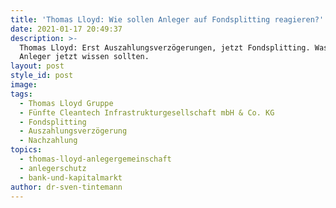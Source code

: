 ```yaml
---
title: 'Thomas Lloyd: Wie sollen Anleger auf Fondsplitting reagieren?'
date: 2021-01-17 20:49:37
description: >-
  Thomas Lloyd: Erst Auszahlungsverzögerungen, jetzt Fondsplitting. Was besorgte
  Anleger jetzt wissen sollten.
layout: post
style_id: post
image:
tags:
  - Thomas Lloyd Gruppe
  - Fünfte Cleantech Infrastrukturgesellschaft mbH & Co. KG
  - Fondsplitting
  - Auszahlungsverzögerung
  - Nachzahlung
topics:
  - thomas-lloyd-anlegergemeinschaft
  - anlegerschutz
  - bank-und-kapitalmarkt
author: dr-sven-tintemann
---
```


